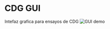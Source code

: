 # CDG GUI
 Intefaz grafica para ensayos de CDG
 ![GUI demo](https://user-images.githubusercontent.com/88201914/129059142-5d89a3bd-601a-48a0-91fc-7cb6fd093cfd.PNG)

